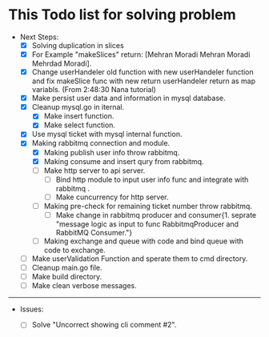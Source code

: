 # This Todo list for solving problem 
* Next Steps: 
    - [x] Solving duplication in slices 
    - [x] For Example "makeSlices" return:  [Mehran Moradi Mehran Moradi Mehrdad Moradi].
    - [x] Change userHandeler old function with new userHandeler function and fix makeSlice func with new return userHandeler return as map variabls. (From 2:48:30 Nana tutorial)
    - [x] Make persist user data and information in mysql database.
    - [x] Cleanup mysql.go in iternal.
        - [x] Make insert function. 
        - [x] Make select function. 
    - [x] Use mysql ticket with mysql internal function.
    - [X] Making rabbitmq connection and module.
        - [x] Making publish user info throw rabbitmq.
        - [x] Making consume and insert qury from rabbitmq.
        - [ ] Make http server to api server. 
            - [ ] Bind http module to input user info func and integrate with rabbitmq .
            - [ ] Make cuncurrency for http server.
        - [ ] Making pre-check for remaining ticket number throw rabbitmq. 
            - [ ] Make change in rabbitmq producer and consumer{1. seprate "message logic as input to func RabbitmqProducer and RabbitMQ Consumer."}
        - [ ] Making exchange and queue with code and bind queue with code to exchange.
    - [ ] Make userValidation Function and sperate them to cmd directory. 
    - [ ] Cleanup main.go file. 
    - [ ] Make build directory.
    - [ ] Make clean verbose messages.
    
---

* Issues: 
    - [ ] Solve "Uncorrect showing cli comment #2".

